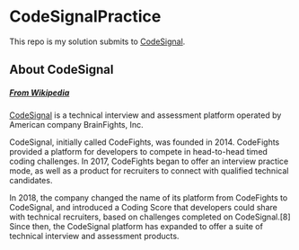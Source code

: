 # CodeSignalPractice

This repo is my solution submits to [CodeSignal](https://codesignal.com).

## About CodeSignal

##### [From Wikipedia](https://en.wikipedia.org/wiki/CodeSignal)

[CodeSignal](https://codesignal.com) is a technical interview and assessment platform operated by American company BrainFights, Inc.

CodeSignal, initially called CodeFights, was founded in 2014. CodeFights provided a platform for developers to compete in head-to-head timed coding challenges. In 2017, CodeFights began to offer an interview practice mode, as well as a product for recruiters to connect with qualified technical candidates.

In 2018, the company changed the name of its platform from CodeFights to CodeSignal, and introduced a Coding Score that developers could share with technical recruiters, based on challenges completed on CodeSignal.[8] Since then, the CodeSignal platform has expanded to offer a suite of technical interview and assessment products.
